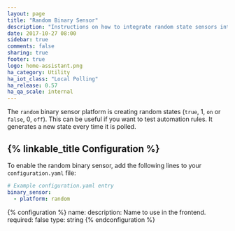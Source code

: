 ```yaml
---
layout: page
title: "Random Binary Sensor"
description: "Instructions on how to integrate random state sensors into Home Assistant."
date: 2017-10-27 08:00
sidebar: true
comments: false
sharing: true
footer: true
logo: home-assistant.png
ha_category: Utility
ha_iot_class: "Local Polling"
ha_release: 0.57
ha_qa_scale: internal
---
```


The `random` binary sensor platform is creating random states (`true`, 1, `on` or `false`, 0, `off`). This can be useful if you want to test automation rules. It generates a new state every time it is polled.

## {% linkable_title Configuration %}

To enable the random binary sensor, add the following lines to your `configuration.yaml` file:

```yaml
# Example configuration.yaml entry
binary_sensor:
  - platform: random
```

{% configuration %}
name:
  description: Name to use in the frontend.
  required: false
  type: string
{% endconfiguration %}

